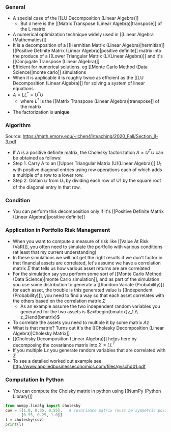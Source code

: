 ### General
- A special case of the [[LU Decomposition (Linear Algebra)]]
	- But `U` here is the [[Matrix Transpose (Linear Algebra)|transpose]] of the L matrix
- A numerical optimization technique widely used in [[Linear Algebra (Mathematics)]]
- It is a decomposition of a [[Hermitian Matrix (Linear Algebra)|hermitian]] [[Positive Definite Matrix (Linear Algebra)|positive definite]] matrix into the produce of a [[Lower Triangular Matrix (L)(Linear Algebra)]] and it's [[Conjugate Transpose (Linear Algebra)]]
- Efficient for numerical solutions. eg [[Monte Carlo Method (Data Science)|monte carlo]] simulations
- When it is applicable it is roughly twice as efficient as the [[LU Decomposition (Linear Algebra)]] for solving a system of linear equations
- $A=LL^{*}=U^{*}U$
	- where $L^{*}$ is the [[Matrix Transpose (Linear Algebra)|transpose]] of the matrix
- The factorization is **unique**

### Algorithm
Source: https://math.emory.edu/~lchen41/teaching/2020_Fall/Section_8-3.pdf
- If A is a positive definite matrix, the Cholesky factorization $A = U^TU$ can be obtained as follows: 
- Step 1. Carry A to an [[Upper Triangular Matrix (U)(Linear Algebra)]] $U_1$ with positive diagonal entries using row operations each of which adds a multiple of a row to a lower row. 
- Step 2. Obtain $U$ from $U_1$ by dividing each row of U1 by the square root of the diagonal entry in that row.



### Condition
- You can perform this decomposition only if it's [[Positive Definite Matrix (Linear Algebra)|positive definite]]

### Application in Portfolio Risk Management
- When you want to compute a measure of risk like [[Value At Risk (VaR)]], you often need to simulate the portfolio with various conditions (at least that my current understanding)
- In these simulations we will not get the right results if we don't factor in that financial assets are correlated, let's assume we have a correlation matrix $\Sigma$ that tells us how various asset returns are are correlated
- For the simulation say you  perform some sort of [[Monte Carlo Method (Data Science)|monte Carlo simulation]], and as part of the simulation you use some distribution to generate a [[Random Variate (Probability)]] for each asset, the trouble is this generated value is [[Independent (Probability)]], you need to find a way so that each asset correlates with the others based on the correlation matrix $\Sigma$
	- As an example assume the two independent random variables you generated for the two assets is $z=\begin{bmatrix}z_1 \\ z_2\end{bmatrix}$
- To correlate the assets you need to multiple it by some matrix $Az$
- What is that matrix? Turns out it's the [[Cholesky Decomposition (Linear Algebra)|Cholesky Matrix]]
- [[Cholesky Decomposition (Linear Algebra)]] helps here by decomposing the covariance matrix into $\Sigma=LL^T$
- If you multiple $Lz$ you generate random variables that are correlated with $\Sigma$
- To see a detailed worked out example see http://www.appliedbusinesseconomics.com/files/gvschd01.pdf 

### Computation In Python
- You can compute the Cholsky matrix in python using [[NumPy (Python Library)]]
```python
from numpy.linalg import cholesky
cov = [[1.0, 0.35, 0.55],   # covariance matrix (must be symmetric positive s       [0.35, 1.0, 0.25],
       [0.55, 0.25, 1.0]]
l = cholesky(cov)
print(l)
```
